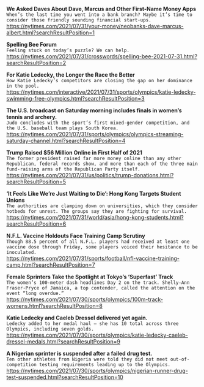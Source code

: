 **We Asked Daves About Dave, Marcus and Other First-Name Money Apps**\
`When’s the last time you went into a bank branch? Maybe it’s time to consider those friendly sounding financial start-ups.`\
https://nytimes.com/2021/07/31/your-money/neobanks-dave-marcus-albert.html?searchResultPosition=1

**Spelling Bee Forum**\
`Feeling stuck on today’s puzzle? We can help.`\
https://nytimes.com/2021/07/31/crosswords/spelling-bee-2021-07-31.html?searchResultPosition=2

**For Katie Ledecky, the Longer the Race the Better**\
`How Katie Ledecky’s competitors are closing the gap on her dominance in the pool.`\
https://nytimes.com/interactive/2021/07/31/sports/olympics/katie-ledecky-swimming-free-olympics.html?searchResultPosition=3

**The U.S. broadcast on Saturday morning includes finals in women’s tennis and archery.**\
`Judo concludes with the sport’s first mixed-gender competition, and the U.S. baseball team plays South Korea.`\
https://nytimes.com/2021/07/31/sports/olympics/olympics-streaming-saturday-channel.html?searchResultPosition=4

**Trump Raised $56 Million Online in First Half of 2021**\
`The former president raised far more money online than any other Republican, federal records show, and more than each of the three main fund-raising arms of the Republican Party itself.`\
https://nytimes.com/2021/07/31/us/politics/trump-donations.html?searchResultPosition=5

**‘It Feels Like We’re Just Waiting to Die’: Hong Kong Targets Student Unions**\
`The authorities are clamping down on universities, which they consider hotbeds for unrest. The groups say they are fighting for survival.`\
https://nytimes.com/2021/07/31/world/asia/hong-kong-students.html?searchResultPosition=6

**N.F.L. Vaccine Holdouts Face Training Camp Scrutiny**\
`Though 88.5 percent of all N.F.L. players had received at least one vaccine dose through Friday, some players voiced their hesitance to be inoculated.`\
https://nytimes.com/2021/07/31/sports/football/nfl-vaccine-training-camp.html?searchResultPosition=7

**Female Sprinters Take the Spotlight at Tokyo’s ‘Superfast’ Track**\
`The women’s 100-meter dash headlines Day 2 on the track. Shelly-Ann Fraser-Pryce of Jamaica, a top contender, called the attention on the event “long overdue.”`\
https://nytimes.com/2021/07/30/sports/olympics/100m-track-womens.html?searchResultPosition=8

**Katie Ledecky and Caeleb Dressel delivered yet again.**\
`Ledecky added to her medal haul — she has 10 total across three Olympics, including seven golds.`\
https://nytimes.com/2021/07/30/sports/olympics/katie-ledecky-caeleb-dressel-medals.html?searchResultPosition=9

**A Nigerian sprinter is suspended after a failed drug test.**\
`Ten other athletes from Nigeria were told they did not meet out-of-competition testing requirements leading up to the Olympics.`\
https://nytimes.com/2021/07/30/sports/olympics/nigerian-runner-drug-test-suspended.html?searchResultPosition=10

